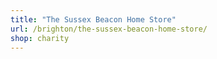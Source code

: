 ```yaml
---
title: "The Sussex Beacon Home Store"
url: /brighton/the-sussex-beacon-home-store/
shop: charity
---
```

